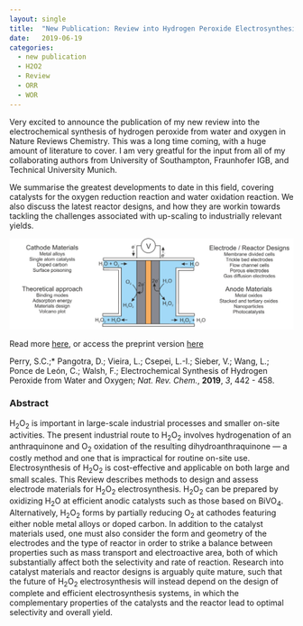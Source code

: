 ```yaml
---
layout: single
title:  "New Publication: Review into Hydrogen Peroxide Electrosynthesis"
date:   2019-06-19
categories: 
  - new publication
  - H2O2
  - Review
  - ORR
  - WOR
---
```


Very excited to announce the publication of my new review into the electrochemical synthesis of hydrogen peroxide from water and oxygen in Nature Reviews Chemistry. This was a long time coming, with a huge amount of literature to cover. I am very greatful for the input from all of my collaborating authors from University of Southampton, Fraunhofer IGB, and Technical University Munich.

We summarise the greatest developments to date in this field, covering catalysts for the oxygen reduction reaction and water oxidation reaction. We also discuss the latest reactor designs, and how they are workin towards tackling the challenges associated with up-scaling to industrially relevant yields.

![Perry et al. *Nat. Rev. Chem.*, **2019**, *3*, 442 - 458](/images_posts/2019-06-19/Graphical-Abstract.png)

Read more [here](https://doi.org/10.1038/s41570-019-0110-6), or access the preprint version [here](/Publications/2019_Nat_Rev_Chem)

Perry, S.C.;* Pangotra, D.; Vieira, L.; Csepei, L.-I.; Sieber, V.; Wang, L.; Ponce de León, C.; Walsh, F.; Electrochemical Synthesis of Hydrogen Peroxide from Water and Oxygen; *Nat. Rev. Chem.*, **2019**, *3*, 442 - 458.

### Abstract

H<sub>2</sub>O<sub>2</sub> is important in large-scale industrial processes and smaller on-site activities. The present industrial route to H<sub>2</sub>O<sub>2</sub> involves hydrogenation of an anthraquinone and O<sub>2</sub> oxidation of the resulting dihydroanthraquinone — a costly method and one that is impractical for routine on-site use. Electrosynthesis of H<sub>2</sub>O<sub>2</sub> is cost-effective and applicable on both large and small scales. This Review describes methods to design and assess electrode materials for H<sub>2</sub>O<sub>2</sub> electrosynthesis. H<sub>2</sub>O<sub>2</sub> can be prepared by oxidizing H<sub>2</sub>O at efficient anodic catalysts such as those based on BiVO<sub>4</sub>. Alternatively, H<sub>2</sub>O<sub>2</sub> forms by partially reducing O<sub>2</sub> at cathodes featuring either noble metal alloys or doped carbon. In addition to the catalyst materials used, one must also consider the form and geometry of the electrodes and the type of reactor in order to strike a balance between properties such as mass transport and electroactive area, both of which substantially affect both the selectivity and rate of reaction. Research into catalyst materials and reactor designs is arguably quite mature, such that the future of H<sub>2</sub>O<sub>2</sub> electrosynthesis will instead depend on the design of complete and efficient electrosynthesis systems, in which the complementary properties of the catalysts and the reactor lead to optimal selectivity and overall yield.